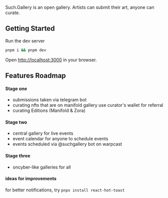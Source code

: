 Such.Gallery is an open gallery. Artists can submit their art, anyone can curate. 


## Getting Started

Run the dev server

```bash
pnpm i && pnpm dev
```

Open [http://localhost:3000](http://localhost:3000) in your browser.

## Features Roadmap

#### Stage one

- submissions taken via telegram bot
- curating nfts that are on manifold gallery use curator's wallet for referral 
- curating Editions (Manifold & Zora)

#### Stage two

- central gallery for live events
- event calendar for anyone to schedule events
- events scheduled via @suchgallery bot on warpcast 

#### Stage three

- oncyber-like galleries for all

#### ideas for improvements
for better notifications, try
`pnpx install react-hot-toast`

